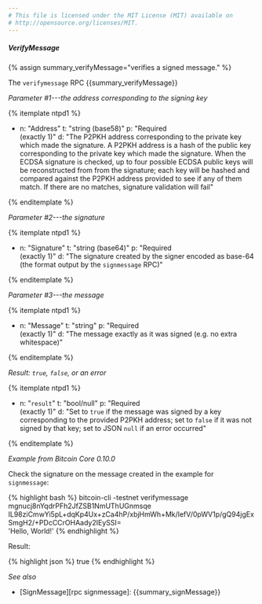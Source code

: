 ```yaml
---
# This file is licensed under the MIT License (MIT) available on
# http://opensource.org/licenses/MIT.
---
```


##### VerifyMessage

{% assign summary_verifyMessage="verifies a signed message." %}

The `verifymessage` RPC {{summary_verifyMessage}}

*Parameter #1---the address corresponding to the signing key*

{% itemplate ntpd1 %}
- n: "Address"
  t: "string (base58)"
  p: "Required<br>(exactly 1)"
  d: "The P2PKH address corresponding to the private key which made the signature.  A P2PKH address is a hash of the public key corresponding to the private key which made the signature.  When the ECDSA signature is checked, up to four possible ECDSA public keys will be reconstructed from from the signature; each key will be hashed and compared against the P2PKH address provided to see if any of them match.  If there are no matches, signature validation will fail"

{% enditemplate %}

*Parameter #2---the signature*

{% itemplate ntpd1 %}
- n: "Signature"
  t: "string (base64)"
  p: "Required<br>(exactly 1)"
  d: "The signature created by the signer encoded as base-64 (the format output by the `signmessage` RPC)"

{% enditemplate %}

*Parameter #3---the message*

{% itemplate ntpd1 %}
- n: "Message"
  t: "string"
  p: "Required<br>(exactly 1)"
  d: "The message exactly as it was signed (e.g. no extra whitespace)"

{% enditemplate %}

*Result: `true`, `false`, or an error*

{% itemplate ntpd1 %}
- n: "`result`"
  t: "bool/null"
  p: "Required<br>(exactly 1)"
  d: "Set to `true` if the message was signed by a key corresponding to the provided P2PKH address; set to `false` if it was not signed by that key; set to JSON `null` if an error occurred"

{% enditemplate %}

*Example from Bitcoin Core 0.10.0*

Check the signature on the message created in the example for
`signmessage`:

{% highlight bash %}
bitcoin-cli -testnet verifymessage \
  mgnucj8nYqdrPFh2JfZSB1NmUThUGnmsqe \
  IL98ziCmwYi5pL+dqKp4Ux+zCa4hP/xbjHmWh+Mk/lefV/0pWV1p/gQ94jgExSmgH2/+PDcCCrOHAady2IEySSI= \
  'Hello, World!'
{% endhighlight %}

Result:

{% highlight json %}
true
{% endhighlight %}

*See also*

* [SignMessage][rpc signmessage]: {{summary_signMessage}}

